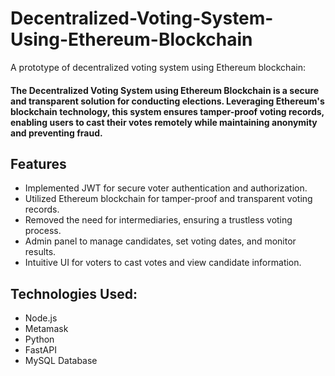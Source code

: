 # Decentralized-Voting-System-Using-Ethereum-Blockchain
A prototype of decentralized voting system using Ethereum blockchain:

#### The Decentralized Voting System using Ethereum Blockchain is a secure and transparent solution for conducting elections. Leveraging Ethereum's blockchain technology, this system ensures tamper-proof voting records, enabling users to cast their votes remotely while maintaining anonymity and preventing fraud. 

## Features
-  Implemented JWT for secure voter authentication and authorization.
-  Utilized Ethereum blockchain for tamper-proof and transparent voting records.
-  Removed the need for intermediaries, ensuring a trustless voting process.
-  Admin panel to manage candidates, set voting dates, and monitor results.
-  Intuitive UI for voters to cast votes and view candidate information.

## Technologies Used:
- Node.js 
- Metamask
- Python 
- FastAPI
- MySQL Database 

